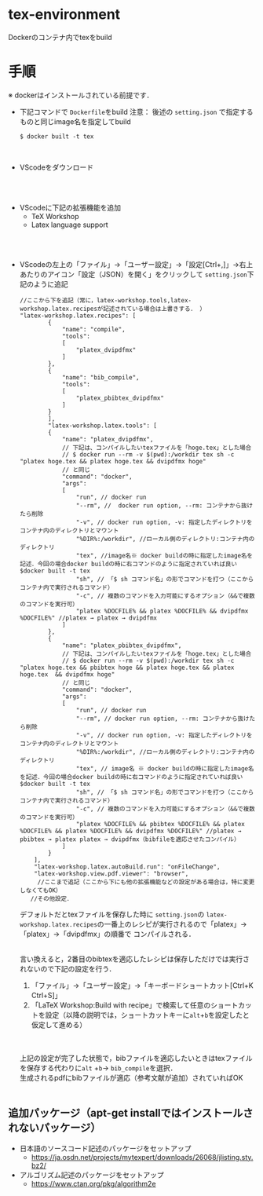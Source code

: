 # tex-environment
Dockerのコンテナ内でtexをbuild

# 手順
※ dockerはインストールされている前提です．
- 下記コマンドで `Dockerfile`をbuild
    注意： 後述の `setting.json` で指定するものと同じimage名を指定してbuild
    ```
    $ docker built -t tex
    ```
</br>

- VScodeをダウンロード
</br>
</br>

- VScodeに下記の拡張機能を追加
    - TeX Workshop
    - Latex language support
</br>
</br>

- VScodeの左上の「ファイル」→「ユーザー設定」→「設定[Ctrl+,]」→右上あたりのアイコン「設定（JSON）を開く」をクリックして `setting.json`下記のように追記
    ```
    //ここから下を追記（常に，latex-workshop.tools,latex-workshop.latex.recipesが記述されている場合は上書きする． ）
	"latex-workshop.latex.recipes": [
	        {
	            "name": "compile",
	            "tools":
	            [
	                "platex_dvipdfmx"
	            ]
	        },
	        {
	            "name": "bib_compile",
	            "tools":
	            [
	                "platex_pbibtex_dvipdfmx"
	            ]
	        }
	        ],
	        "latex-workshop.latex.tools": [
	        {
	            "name": "platex_dvipdfmx",
	            // 下記は、コンパイルしたいtexファイルを「hoge.tex」とした場合
	            // $ docker run --rm -v $(pwd):/workdir tex sh -c "platex hoge.tex && platex hoge.tex && dvipdfmx hoge"
	            // と同じ
	            "command": "docker",
	            "args":
	            [
	                "run", // docker run
	                "--rm", //  docker run option, --rm: コンテナから抜けたら削除
	                "-v", // docker run option, -v: 指定したディレクトリをコンテナ内のディレクトリとマウント
	                "%DIR%:/workdir", //ローカル側のディレクトリ:コンテナ内のディレクトリ
	                "tex", //image名※ docker buildの時に指定したimage名を記述．今回の場合docker buildの時に右コマンドのように指定されていれば良い $docker built -t tex
	                "sh", // 「$ sh コマンド名」の形でコマンドを打つ（ここからコンテナ内で実行されるコマンド）
	                "-c", // 複数のコマンドを入力可能にするオプション（&&で複数のコマンドを実行可）
	                "platex %DOCFILE% && platex %DOCFILE% && dvipdfmx %DOCFILE%" //platex → platex → dvipdfmx
	            ]
	        },
	        {
	            "name": "platex_pbibtex_dvipdfmx",
	            // 下記は、コンパイルしたいtexファイルを「hoge.tex」とした場合
	            // $ docker run --rm -v $(pwd):/workdir tex sh -c "platex hoge.tex && pbibtex hoge && platex hoge.tex && platex hoge.tex  && dvipdfmx hoge"
	            // と同じ
	            "command": "docker",
	            "args":
	            [
	                "run", // docker run
	                "--rm", // docker run option, --rm: コンテナから抜けたら削除
	                "-v", // docker run option, -v: 指定したディレクトリをコンテナ内のディレクトリとマウント
	                "%DIR%:/workdir", //ローカル側のディレクトリ:コンテナ内のディレクトリ
	                "tex", // image名 ※ docker buildの時に指定したimage名を記述．今回の場合docker buildの時に右コマンドのように指定されていれば良い $docker built -t tex
	                "sh", // 「$ sh コマンド名」の形でコマンドを打つ（ここからコンテナ内で実行されるコマンド）
	                "-c", // 複数のコマンドを入力可能にするオプション（&&で複数のコマンドを実行可）
	                "platex %DOCFILE% && pbibtex %DOCFILE% && platex %DOCFILE% && platex %DOCFILE% && dvipdfmx %DOCFILE%" //platex → pbibtex → platex platex → dvipdfmx（bibfileを適応させたコンパイル）
	            ]
	        }
	    ],
	    "latex-workshop.latex.autoBuild.run": "onFileChange",
	    "latex-workshop.view.pdf.viewer": "browser",
		 //ここまで追記（ここから下にも他の拡張機能などの設定がある場合は，特に変更しなくてもOK）
	   //その他設定．
    ```
    デフォルトだとtexファイルを保存した時に `setting.json`の `latex-workshop.latex.recipes`の一番上のレシピが実行されるので「platex」→「platex」→「dvipdfmx」の順番で
    コンパイルされる．
    </br>
    </br>

    言い換えると，2番目のbibtexを適応したレシピは保存しただけでは実行されないので下記の設定を行う．  
    1.  「ファイル」→「ユーザー設定」→「キーボードショートカット[Ctrl+K Ctrl+S]」  
    2. 「LaTeX Workshop:Build with recipe」で検索して任意のショートカットを設定（以降の説明では，ショートカットキーに`alt`+`b`を設定したと仮定して進める）
    </br>
    </br>

    上記の設定が完了した状態で，bibファイルを適応したいときはtexファイルを保存する代わりに`alt` +`b`→ `bib_compile`を選択．  
    生成されるpdfにbibファイルが適応（参考文献が追加）されていればOK
    </br>
    </br>
## 追加パッケージ（apt-get installではインストールされないパッケージ）
-  日本語のソースコード記述のパッケージをセットアップ
    - https://ja.osdn.net/projects/mytexpert/downloads/26068/jlisting.sty.bz2/
- アルゴリズム記述のパッケージをセットアップ
    - https://www.ctan.org/pkg/algorithm2e
